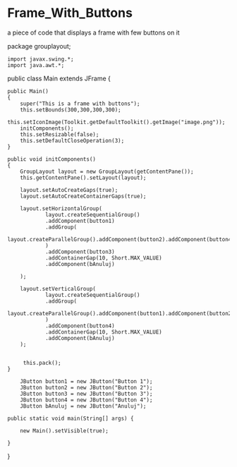 # Frame_With_Buttons
a piece of code that displays a frame with few buttons on it

package grouplayout;

    import javax.swing.*;
    import java.awt.*;

public class Main extends JFrame {

    public Main()
    {
        super("This is a frame with buttons");
        this.setBounds(300,300,300,300);
        this.setIconImage(Toolkit.getDefaultToolkit().getImage("image.png"));
        initComponents();
        this.setResizable(false);
        this.setDefaultCloseOperation(3);
    }
    
    public void initComponents()
    {
        GroupLayout layout = new GroupLayout(getContentPane());
        this.getContentPane().setLayout(layout);
        
        layout.setAutoCreateGaps(true);
        layout.setAutoCreateContainerGaps(true);
        
        layout.setHorizontalGroup(
                layout.createSequentialGroup()
                .addComponent(button1)
                .addGroup(
                layout.createParallelGroup().addComponent(button2).addComponent(button4)
                )
                .addComponent(button3)
                .addContainerGap(10, Short.MAX_VALUE)
                .addComponent(bAnuluj)
                
        );
        
        layout.setVerticalGroup(
                layout.createSequentialGroup()
                .addGroup(
                layout.createParallelGroup().addComponent(button1).addComponent(button2).addComponent(button3)
                )
                .addComponent(button4)
                .addContainerGap(10, Short.MAX_VALUE)
                .addComponent(bAnuluj)
        );
        
        
         this.pack();
    }
    
        JButton button1 = new JButton("Button 1");
        JButton button2 = new JButton("Button 2");
        JButton button3 = new JButton("Button 3");
        JButton button4 = new JButton("Button 4");
        JButton bAnuluj = new JButton("Anuluj");
   
    public static void main(String[] args) {
       
        new Main().setVisible(true);
        
    }
    
}
